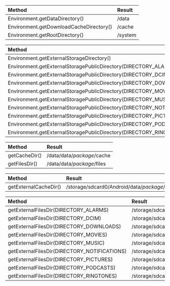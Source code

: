 | Method | Result |
|:-----------|:------------|
| Environment.getDataDirectory() | /data |
| Environment.getDownloadCacheDirectory() | /cache | 
| Environment.getRootDirectory() | /system | 

| Method | Result |
|:-----------|:------------|
| Environment.getExternalStorageDirectory() | /storage/sdcard0 | 
| Environment.getExternalStoragePublicDirectory(DIRECTORY_ALARMS) | /storage/sdcard0/Alarms | 
| Environment.getExternalStoragePublicDirectory(DIRECTORY_DCIM) | /storage/sdcard0/DCIM | 
| Environment.getExternalStoragePublicDirectory(DIRECTORY_DOWNLOADS) | /storage/sdcard0/Download | 
| Environment.getExternalStoragePublicDirectory(DIRECTORY_MOVIES) | /storage/sdcard0/Movies | 
| Environment.getExternalStoragePublicDirectory(DIRECTORY_MUSIC) | /storage/sdcard0/Music | 
| Environment.getExternalStoragePublicDirectory(DIRECTORY_NOTIFICATIONS) | /storage/sdcard0/Notifications | 
| Environment.getExternalStoragePublicDirectory(DIRECTORY_PICTURES) | /storage/sdcard0/Pictures | 
| Environment.getExternalStoragePublicDirectory(DIRECTORY_PODCASTS) | /storage/sdcard0/Podcasts | 
| Environment.getExternalStoragePublicDirectory(DIRECTORY_RINGTONES) | /storage/sdcard0/Ringtones | 

| Method | Result |
|:-----------|:------------|
| getCacheDir() | /data/data/_package_/cache | 
| getFilesDir() | /data/data/_package_/files | 

| Method | Result |
|:-----------|:------------|
| getExternalCacheDir() | /storage/sdcard0/Android/data/_package_/cache | 

| Method | Result |
|:-----------|:------------|
| getExternalFilesDir(DIRECTORY_ALARMS) | /storage/sdcard0/Android/data/_package_/files/Alarms | 
| getExternalFilesDir(DIRECTORY_DCIM) | /storage/sdcard0/Android/data/_package_/files/DCIM | 
| getExternalFilesDir(DIRECTORY_DOWNLOADS) | /storage/sdcard0/Android/data/_package_/files/Download | 
| getExternalFilesDir(DIRECTORY_MOVIES) | /storage/sdcard0/Android/data/_package_/files/Movies | 
| getExternalFilesDir(DIRECTORY_MUSIC) | /storage/sdcard0/Android/data/_package_/files/Music | 
| getExternalFilesDir(DIRECTORY_NOTIFICATIONS) | /storage/sdcard0/Android/data/_package_/files/Notifications | 
| getExternalFilesDir(DIRECTORY_PICTURES) | /storage/sdcard0/Android/data/_package_/files/Pictures | 
| getExternalFilesDir(DIRECTORY_PODCASTS) | /storage/sdcard0/Android/data/_package_/files/Podcasts | 
| getExternalFilesDir(DIRECTORY_RINGTONES) | /storage/sdcard0/Android/data/_package_/files/Ringtones | 
